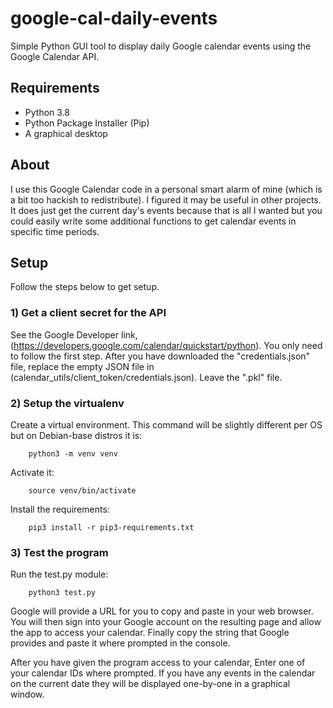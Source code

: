 # google-cal-daily-events
Simple Python GUI tool to display daily Google calendar
events using the Google Calendar API.

## Requirements
- Python 3.8
- Python Package Installer (Pip)
- A graphical desktop

## About
I use this Google Calendar code in a personal smart alarm
of mine (which is a bit too hackish to redistribute). I
figured it may be useful in other projects. It does just
get the current day's events because that is all I wanted
but you could easily write some additional functions to
get calendar events in specific time periods.

## Setup
Follow the steps below to get setup.

### 1) Get a client secret for the API
See the Google Developer link, (https://developers.google.com/calendar/quickstart/python).
You only need to follow the first step. After you have downloaded the "credentials.json"
file, replace the empty JSON file in (calendar_utils/client_token/credentials.json). Leave
the ".pkl" file.

### 2) Setup the virtualenv
Create a virtual environment. This command will be slightly
different per OS but on Debian-base distros it is:

        python3 -m venv venv

Activate it:
        
        source venv/bin/activate

Install the requirements:

        pip3 install -r pip3-requirements.txt

### 3) Test the program
Run the test.py module:

        python3 test.py

Google will provide a URL for you to copy and paste in your web browser.
You will then sign into your Google account on the resulting page and allow
the app to access your calendar. Finally copy the string that Google provides
and paste it where prompted in the console.

After you have given the program access to your calendar, Enter one of your
calendar IDs where prompted. If you have any events in the calendar on the
current date they will be displayed one-by-one in a graphical window.